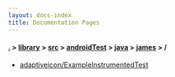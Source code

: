 ```yaml
---
layout: docs-index
title: Documentation Pages
---
```

#### [.](./../../../../../index) > [library](./../../../../index) > [src](./../../../index) > [androidTest](./../../index) > [java](./../index) > [james](./index) > **/**

- [adaptiveicon/ExampleInstrumentedTest](adaptiveicon/ExampleInstrumentedTest)
